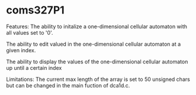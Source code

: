 # coms327P1

Features:
The ability to initalize a one-dimensional cellular automaton with all values set to '0'.

The ability to edit valued in the one-dimensional cellular automaton at a given index.

The ability to display the values of the one-dimensional cellular automaton up until a certain index

Limitations:
The current max length of the array is set to 50 unsigned chars but can be changed in the main fuction of dca1d.c.
